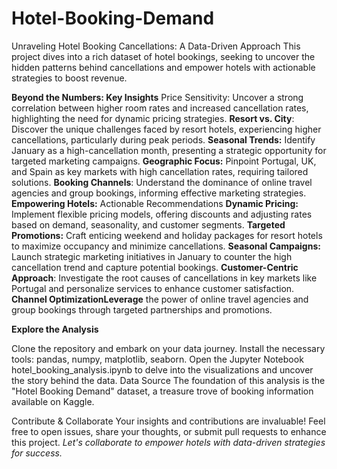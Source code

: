 # Hotel-Booking-Demand
Unraveling Hotel Booking Cancellations: A Data-Driven Approach
This project dives into a rich dataset of hotel bookings, seeking to uncover the hidden patterns behind cancellations and empower hotels with actionable strategies to boost revenue.

**Beyond the Numbers: Key Insights**
Price Sensitivity: Uncover a strong correlation between higher room rates and increased cancellation rates, highlighting the need for dynamic pricing strategies.
**Resort vs. City**: Discover the unique challenges faced by resort hotels, experiencing higher cancellations, particularly during peak periods.
**Seasonal Trends:** Identify January as a high-cancellation month, presenting a strategic opportunity for targeted marketing campaigns.
**Geographic Focus:** Pinpoint Portugal, UK, and Spain as key markets with high cancellation rates, requiring tailored solutions.
**Booking Channels**: Understand the dominance of online travel agencies and group bookings, informing effective marketing strategies.
**Empowering Hotels:** Actionable Recommendations
**Dynamic Pricing:** Implement flexible pricing models, offering discounts and adjusting rates based on demand, seasonality, and customer segments.
**Targeted Promotions:** Craft enticing weekend and holiday packages for resort hotels to maximize occupancy and minimize cancellations.
**Seasonal Campaigns:** Launch strategic marketing initiatives in January to counter the high cancellation trend and capture potential bookings.
**Customer-Centric Approach**: Investigate the root causes of cancellations in key markets like Portugal and personalize services to enhance customer satisfaction.
**Channel OptimizationLeverage** the power of online travel agencies and group bookings through targeted partnerships and promotions.

**Explore the Analysis**

Clone the repository and embark on your data journey.
Install the necessary tools: pandas, numpy, matplotlib, seaborn.
Open the Jupyter Notebook hotel_booking_analysis.ipynb to delve into the visualizations and uncover the story behind the data.
Data Source
The foundation of this analysis is the "Hotel Booking Demand" dataset, a treasure trove of booking information available on Kaggle.

Contribute & Collaborate
Your insights and contributions are invaluable! Feel free to open issues, share your thoughts, or submit pull requests to enhance this project. _Let's collaborate to empower hotels with data-driven strategies for success._
